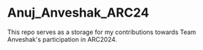 # Anuj_Anveshak_ARC24

This repo serves as a storage for my contributions towards Team Anveshak's participation in ARC2024. 
